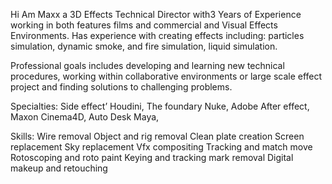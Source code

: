 Hi
Am Maxx a 3D Effects Technical Director with3 Years of Experience working in both features films and commercial and Visual Effects Environments. Has experience with creating effects including: particles simulation, dynamic smoke, and fire simulation, liquid simulation.


Professional goals includes developing and learning new technical procedures, working within collaborative environments or large scale effect project and finding solutions to challenging problems.

Specialties: Side effect’ Houdini, The foundary Nuke, Adobe After effect, Maxon Cinema4D, Auto Desk Maya, 

Skills: Wire removal 
           Object and rig removal 
           Clean plate creation
           Screen replacement 
           Sky replacement 
            Vfx compositing 
            Tracking and match move
            Rotoscoping and roto paint
            Keying and tracking mark removal 
            Digital makeup and retouching 
